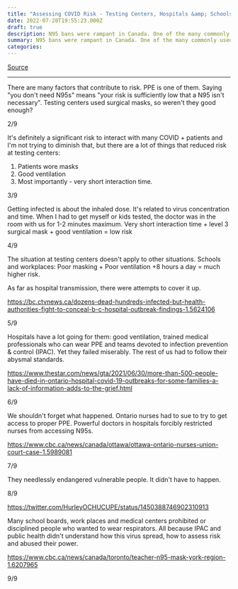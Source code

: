 ```yaml
---
title: "Assessing COVID Risk - Testing Centers, Hospitals &amp; Schools"
date: 2022-07-20T19:55:23.000Z
draft: true
description: N95 bans were rampant in Canada. One of the many commonly used excuses was "testing centers or hospitals don’t need N95s, so you don't either". It was based on not understanding how COVID spreads.
summary: N95 bans were rampant in Canada. One of the many commonly used excuses was "testing centers or hospitals don’t need N95s, so you don't either". It was based on not understanding how COVID spreads.
categories:
---
```

[Source](https://twitter.com/joeyfox85/status/1549845443357589504)

---

There are many factors that contribute to risk. PPE is one of them. Saying "you don't need N95s" means "your risk is sufficiently low that a N95 isn't necessary". Testing centers used surgical masks, so weren't they good enough?

2/9

It's definitely a significant risk to interact with many COVID + patients and I'm not trying to diminish that, but there are a lot of things that reduced risk at testing centers:
1. Patients wore masks
2. Good ventilation
3. Most importantly - very short interaction time.

3/9

Getting infected is about the inhaled dose. It's related to virus concentration and time. When I had to get myself or kids tested, the doctor was in the room with us for 1-2 minutes maximum. Very short interaction time + level 3 surgical mask + good ventilation = low risk

4/9

The situation at testing centers doesn't apply to other situations. Schools and workplaces:
Poor masking + Poor ventilation +8 hours a day = much higher risk. 

As far as hospital transmission, there were attempts to cover it up.

https://bc.ctvnews.ca/dozens-dead-hundreds-infected-but-health-authorities-fight-to-conceal-b-c-hospital-outbreak-findings-1.5624106

5/9

Hospitals have a lot going for them: good ventilation, trained medical professionals who can wear PPE and teams devoted to infection prevention & control (IPAC). Yet they failed miserably. The rest of us had to follow their abysmal standards.

https://www.thestar.com/news/gta/2021/06/30/more-than-500-people-have-died-in-ontario-hospital-covid-19-outbreaks-for-some-families-a-lack-of-information-adds-to-the-grief.html

6/9


We shouldn't forget what happened. Ontario nurses had to sue to try to get access to proper PPE. Powerful doctors in hospitals forcibly restricted nurses from accessing N95s.

https://www.cbc.ca/news/canada/ottawa/ottawa-ontario-nurses-union-court-case-1.5989081

7/9

They needlessly endangered vulnerable people. It didn't have to happen.

8/9

https://twitter.com/HurleyOCHUCUPE/status/1450388746902310913

Many school boards, work places and medical centers prohibited or disciplined people who wanted to wear respirators. All because IPAC and public health didn't understand how this virus spread, how to assess risk and abused their power.

https://www.cbc.ca/news/canada/toronto/teacher-n95-mask-york-region-1.6207965

9/9


